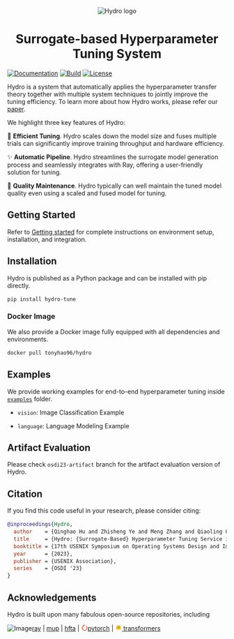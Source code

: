 <div align="center">
<picture>
  <source media="(prefers-color-scheme: dark)" srcset="docs/assets/logo-dark.png">
  <source media="(prefers-color-scheme: light)" srcset="docs/assets/logo-light.png">
  <img alt="Hydro logo" width="60%" src="docs/assets/logo.png">
</picture>
<h1>Surrogate-based Hyperparameter Tuning System</h1>
</div>

[![Documentation](https://custom-icon-badges.demolab.com/badge/Documentation-blue.svg?logo=repo)](https://s-lab-system-group.github.io/Hydro/)
[![Build](https://custom-icon-badges.demolab.com/github/actions/workflow/status/DenverCoder1/custom-icon-badges/ci.yml?branch=main&logo=check-circle-fill&logoColor=white)](https://github.com/S-Lab-System-Group/Hydro/actions)
[![License](https://custom-icon-badges.herokuapp.com/github/license/S-Lab-System-Group/Hydro?logo=law)](https://opensource.org/licenses/Apache-2.0)


Hydro is a system that automatically applies the hyperparameter transfer theory together with multiple system techniques to jointly improve the tuning efficiency. To learn more about how Hydro works, please refer our [paper](https://www.usenix.org/conference/osdi23/presentation/hu).

We highlight three key features of Hydro:

🚀 **Efficient Tuning**. Hydro scales down the model size and fuses multiple trials can significantly improve training throughput and hardware efficiency.

✨ **Automatic Pipeline**. Hydro streamlines the surrogate model generation process and seamlessly integrates with Ray, offering a user-friendly solution for tuning.

🎉 **Quality Maintenance**. Hydro typically can well maintain the tuned model quality even using a scaled and fused model for tuning.

## Getting Started

Refer to [Getting started](https://s-lab-system-group.github.io/Hydro/) for complete instructions on environment setup, installation, and integration.



## Installation

Hydro is published as a Python package and can be installed with pip directly.

```
pip install hydro-tune
```

### Docker Image

We also provide a Docker image fully equipped with all dependencies and environments.

```sh
docker pull tonyhao96/hydro
```
## Examples

We provide working examples for end-to-end hyperparameter tuning inside [`examples`](examples) folder.

+ `vision`: Image Classification Example

+ `language`: Language Modeling Example


## Artifact Evaluation
Please check `osdi23-artifact` branch for the artifact evaluation version of Hydro.


## Citation
If you find this code useful in your research, please consider citing:

```bibtex
@inproceedings{Hydro,
  author    = {Qinghao Hu and Zhisheng Ye and Meng Zhang and Qiaoling Chen and Peng Sun and Yonggang Wen and Tianwei Zhang},
  title     = {Hydro: {Surrogate-Based} Hyperparameter Tuning Service in Datacenters},
  booktitle = {17th USENIX Symposium on Operating Systems Design and Implementation},
  year      = {2023},
  publisher = {USENIX Association},
  series    = {OSDI '23}
}
```

## Acknowledgements

Hydro is built upon many fabulous open-source repositories, including

<img src="docs/assets/external/ray.ico" alt="Image" width="15" height="15">[ray](https://github.com/ray-project/ray) | [mup](https://github.com/microsoft/mup) | [hfta](https://github.com/UofT-EcoSystem/hfta) | <img src="docs/assets/external/pytorch-icon.svg" alt="Image" width="15" height="15">[pytorch](https://github.com/pytorch/pytorch) | <img src="docs/assets/external/hf-logo.svg" alt="Image" width="15" height="15">[
transformers](https://github.com/huggingface/transformers)
